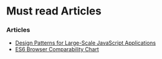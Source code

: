 # Must read Articles

### Articles

* [Design Patterns for Large-Scale JavaScript Applications](https://addyosmani.com/largescalejavascript/)
* [ES6 Browser Comparability Chart](http://kangax.github.io/compat-table/esnext/)



